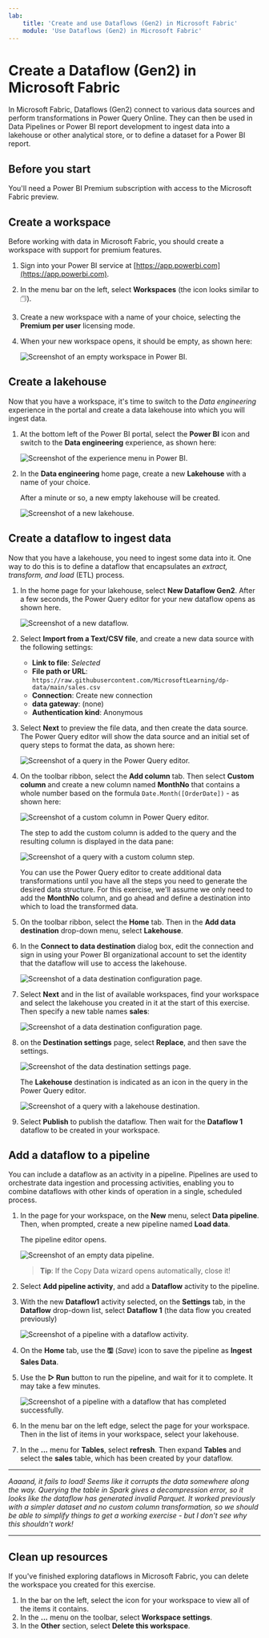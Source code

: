 ```yaml
---
lab:
    title: 'Create and use Dataflows (Gen2) in Microsoft Fabric'
    module: 'Use Dataflows (Gen2) in Microsoft Fabric'
---
```



# Create a Dataflow (Gen2) in Microsoft Fabric

In Microsoft Fabric, Dataflows (Gen2) connect to various data sources and perform transformations in Power Query Online. They can then be used in Data Pipelines or Power BI report development to ingest data into a lakehouse or other analytical store, or to define a dataset for a Power BI report.

## Before you start

You'll need a Power BI Premium subscription with access to the Microsoft Fabric preview.

## Create a workspace

Before working with data in Microsoft Fabric, you should create a workspace with support for premium features.

1. Sign into your Power BI service at [https://app.powerbi.com](https://app.powerbi.com).
2. In the menu bar on the left, select **Workspaces** (the icon looks similar to &#128455;).
3. Create a new workspace with a name of your choice, selecting the **Premium per user** licensing mode.
4. When your new workspace opens, it should be empty, as shown here:

    ![Screenshot of an empty workspace in Power BI.](./Images/new-workspace.png)

## Create a lakehouse

Now that you have a workspace, it's time to switch to the *Data engineering* experience in the portal and create a data lakehouse into which you will ingest data.

1. At the bottom left of the Power BI portal, select the **Power BI** icon and switch to the **Data engineering** experience, as shown here:

    ![Screenshot of the experience menu in Power BI.](./Images/data-engineering.png)

2. In the **Data engineering** home page, create a new **Lakehouse** with a name of your choice.

    After a minute or so, a new empty lakehouse will be created.

	![Screenshot of a new lakehouse.](./Images/new-lakehouse.png)

## Create a dataflow to ingest data

Now that you have a lakehouse, you need to ingest some data into it. One way to do this is to define a dataflow that encapsulates an *extract, transform, and load* (ETL) process.

1. In the home page for your lakehouse, select **New Dataflow Gen2**. After a few seconds, the Power Query editor for your new dataflow opens as shown here.

	![Screenshot of a new dataflow.](./Images/new-dataflow.png)

2. Select **Import from a Text/CSV file**, and create a new data source with the following settings:
	- **Link to file**: *Selected*
	- **File path or URL**: `https://raw.githubusercontent.com/MicrosoftLearning/dp-data/main/sales.csv`
	- **Connection**: Create new connection
	- **data gateway**: (none)
	- **Authentication kind**: Anonymous

3. Select **Next** to preview the file data, and then create the data source. The Power Query editor will show the data source and an initial set of query steps to format the data, as shown here:

	![Screenshot of a query in the Power Query editor.](./Images/power-query.png)

4. On the toolbar ribbon, select the **Add column** tab. Then select **Custom column** and create a new column named **MonthNo** that contains a whole number based on the formula `Date.Month([OrderDate])` - as shown here:

	![Screenshot of a custom column in Power Query editor.](./Images/custom-column.png)

	The step to add the custom column is added to the query and the resulting column is displayed in the data pane:

	![Screenshot of a query with a custom column step.](./Images/custom-column-added.png)

	You can use the Power Query editor to create additional data transformations until you have all the steps you need to generate the desired data structure. For this exercise, we'll assume we only need to add the **MonthNo** column, and go ahead and define a destination into which to load the transformed data.

5. On the toolbar ribbon, select the **Home** tab. Then in the **Add data destination** drop-down menu, select **Lakehouse**.
6. In the **Connect to data destination** dialog box, edit the connection and sign in using your Power BI organizational account to set the identity that the dataflow will use to access the lakehouse.

	![Screenshot of a data destination configuration page.](./Images/dataflow-connection.png)

7. Select **Next** and in the list of available workspaces, find your workspace and select the lakehouse you created in it at the start of this exercise. Then specify a new table names **sales**:

	![Screenshot of a data destination configuration page.](./Images/data-destination-target.png)

8. on the **Destination settings** page, select **Replace**, and then save the settings.

	![Screenshot of the data destination settings page.](./Images/destination-settings.png)

	The **Lakehouse** destination is indicated as an icon in the query in the Power Query editor.

	![Screenshot of a query with a lakehouse destination.](./Images/lakehouse-destination.png)

9. Select **Publish** to publish the dataflow. Then wait for the **Dataflow 1** dataflow to be created in your workspace.

## Add a dataflow to a pipeline

You can include a dataflow as an activity in a pipeline. Pipelines are used to orchestrate data ingestion and processing activities, enabling you to combine dataflows with other kinds of operation in a single, scheduled process.

1. In the page for your workspace, on the **New** menu, select **Data pipeline**. Then, when prompted, create a new pipeline named **Load data**.

	The pipeline editor opens.

	![Screenshot of an empty data pipeline.](./Images/new-pipeline.png)

	> **Tip**: If the Copy Data wizard opens automatically, close it!

2. Select **Add pipeline activity**, and add a **Dataflow** activity to the pipeline.

3. With the new **Dataflow1** activity selected, on the **Settings** tab, in the **Dataflow** drop-down list, select **Dataflow 1** (the data flow you created previously)

	![Screenshot of a pipeline with a dataflow activity.](./Images/dataflow-activity.png)

4. On the **Home** tab, use the **&#128427;** (*Save*) icon to save the pipeline as **Ingest Sales Data**.
5. Use the **&#9655; Run** button to run the pipeline, and wait for it to complete. It may take a few minutes.

	![Screenshot of a pipeline with a dataflow that has completed successfully.](./Images/dataflow-pipeline-succeeded.png)

6. In the menu bar on the left edge, select the page for your workspace. Then in the list of items in your workspace, select your lakehouse.
7. In the **...** menu for **Tables**, select **refresh**. Then expand **Tables** and select the **sales** table, which has been created by your dataflow.

---
*Aaaand, it fails to load! Seems like it corrupts the data somewhere along the way. Querying the table in Spark gives a decompression error, so it looks like the dataflow has generated invalid Parquet. It worked previously with a simpler dataset and no custom column transformation, so we should be able to simplify things to get a working exercise - but I don't see why this shouldn't work!*

---

## Clean up resources

If you've finished exploring dataflows in Microsoft Fabric, you can delete the workspace you created for this exercise.

1. In the bar on the left, select the icon for your workspace to view all of the items it contains.
2. In the **...** menu on the toolbar, select **Workspace settings**.
3. In the **Other** section, select **Delete this workspace**.
